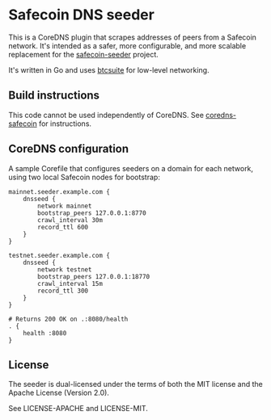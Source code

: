 # Safecoin DNS seeder

This is a CoreDNS plugin that scrapes addresses of peers from a Safecoin network. It's intended as a safer, more configurable, and more scalable replacement for the [safecoin-seeder](https://github.com/safecoin/safecoin-seeder) project.

It's written in Go and uses [btcsuite](https://github.com/btcsuite) for low-level networking.

## Build instructions

This code cannot be used independently of CoreDNS. See [coredns-safecoin](https://github.com/OleksandrBlack/coredns-safecoin) for instructions.

## CoreDNS configuration

A sample Corefile that configures seeders on a domain for each network, using two local Safecoin nodes for bootstrap:

```
mainnet.seeder.example.com {
    dnsseed {
        network mainnet
        bootstrap_peers 127.0.0.1:8770
        crawl_interval 30m
        record_ttl 600
    }
}

testnet.seeder.example.com {
    dnsseed {
        network testnet
        bootstrap_peers 127.0.0.1:18770
        crawl_interval 15m
        record_ttl 300
    }
}

# Returns 200 OK on .:8080/health
. {
    health :8080
}
```

## License

The seeder is dual-licensed under the terms of both the MIT license and the Apache License (Version 2.0).

See LICENSE-APACHE and LICENSE-MIT.
